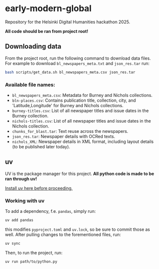 # early-modern-global
Repository for the Helsinki Digital Humanities hackathon 2025.

**All code should be ran from project root!**

## Downloading data
From the project root, run the following command to download data files. For example to download `bl_newspapers_meta.txt` and `json_res.tar` run:

```bash
bash scripts/get_data.sh bl_newspapers_meta.csv json_res.tar
```

### Available file names:
- `bl_newspapers_meta.csv`: Metadata for Burney and Nichols collections.
- `bln-places.csv`: Contains publication title, collection, city, and 'Latitude,Longitude' for Burney and Nichols collections.
- `burney-titles.csv`: List of all newspaper titles and issue dates in the Burney collection.
- `nichols-titles.csv`: List of all newspaper titles and issue dates in the Nichols collection.
- `chunks_for_blast.tar`: Text reuse across the newspapers.
- `json_res.tar`: Newspaper details with OCRed texts.
- `nichols_XML`: Newspaper details in XML format, including layout details (to be published later today).

## uv
UV is the package manager for this project. **All python code is made to be ran through uv!** 

[Install uv here before proceeding.](https://docs.astral.sh/uv/getting-started/installation/) 

### Working with uv
To add a dependency, f.e. `pandas`, simply run:
```sh
uv add pandas
```
this modifies `pyproject.toml` and `uv.lock`, so be sure to commit those as well. After pulling changes to the forementioned files, run:
```sh
uv sync
```
Then, to run the project, run:
```sh
uv run path/to/python.py
```

